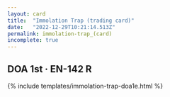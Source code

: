 ```yaml
---
layout: card
title:  "Immolation Trap (trading card)"
date:   "2022-12-29T10:21:14.513Z"
permalink: immolation-trap_(card)
incomplete: true
---
```


## DOA 1st &middot; EN-142 R

{% include templates/immolation-trap-doa1e.html %}

